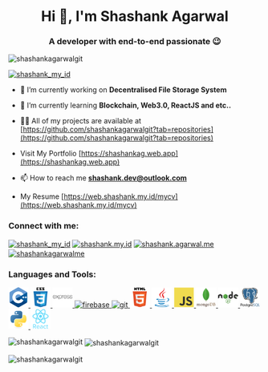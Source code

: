 <h1 align="center">Hi 👋, I'm Shashank Agarwal</h1>
<h3 align="center">A developer with end-to-end passionate 😉</h3>

<p align="left"> <img src="https://komarev.com/ghpvc/?username=shashankagarwalgit&label=Profile%20views&color=0e75b6&style=flat" alt="shashankagarwalgit" /> </p>

<p align="left"> <a href="https://twitter.com/shashank_my_id" target="blank"><img src="https://img.shields.io/twitter/follow/shashank_my_id?logo=twitter&style=for-the-badge" alt="shashank_my_id" /></a> </p>

- 🔭 I’m currently working on **Decentralised File Storage System**

- 🌱 I’m currently learning **Blockchain, Web3.0, ReactJS and etc..**

- 👨‍💻 All of my projects are available at [https://github.com/shashankagarwalgit?tab=repositories](https://github.com/shashankagarwalgit?tab=repositories)

- Visit My Portfolio [https://shashankag.web.app](https://shashankag.web.app)

- 📫 How to reach me **shashank.dev@outlook.com**

- My Resume [https://web.shashank.my.id/mycv](https://web.shashank.my.id/mycv)

<h3 align="left">Connect with me:</h3>
<p align="left">
<a href="https://twitter.com/shashank_my_id" target="blank"><img align="center" src="https://raw.githubusercontent.com/rahuldkjain/github-profile-readme-generator/master/src/images/icons/Social/twitter.svg" alt="shashank_my_id" height="30" width="40" /></a>
<a href="https://fb.com/shashank.my.id" target="blank"><img align="center" src="https://raw.githubusercontent.com/rahuldkjain/github-profile-readme-generator/master/src/images/icons/Social/facebook.svg" alt="shashank.my.id" height="30" width="40" /></a>
<a href="https://instagram.com/shashank.agarwal.me" target="blank"><img align="center" src="https://raw.githubusercontent.com/rahuldkjain/github-profile-readme-generator/master/src/images/icons/Social/instagram.svg" alt="shashank.agarwal.me" height="30" width="40" /></a>
<a href="https://linkedin.com/in/shashankagarwalme" target="blank"><img align="center" src="https://raw.githubusercontent.com/rahuldkjain/github-profile-readme-generator/master/src/images/icons/Social/linked-in-alt.svg" alt="shashankagarwalme" height="30" width="40" /></a>
</p>

<h3 align="left">Languages and Tools:</h3>
<p align="left"> <a href="https://www.w3schools.com/cpp/" target="_blank" rel="noreferrer"> <img src="https://raw.githubusercontent.com/devicons/devicon/master/icons/cplusplus/cplusplus-original.svg" alt="cplusplus" width="40" height="40"/> </a> <a href="https://www.w3schools.com/css/" target="_blank" rel="noreferrer"> <img src="https://raw.githubusercontent.com/devicons/devicon/master/icons/css3/css3-original-wordmark.svg" alt="css3" width="40" height="40"/> </a> <a href="https://expressjs.com" target="_blank" rel="noreferrer"> <img src="https://raw.githubusercontent.com/devicons/devicon/master/icons/express/express-original-wordmark.svg" alt="express" width="40" height="40"/> </a> <a href="https://firebase.google.com/" target="_blank" rel="noreferrer"> <img src="https://www.vectorlogo.zone/logos/firebase/firebase-icon.svg" alt="firebase" width="40" height="40"/> </a> <a href="https://git-scm.com/" target="_blank" rel="noreferrer"> <img src="https://www.vectorlogo.zone/logos/git-scm/git-scm-icon.svg" alt="git" width="40" height="40"/> </a> <a href="https://www.w3.org/html/" target="_blank" rel="noreferrer"> <img src="https://raw.githubusercontent.com/devicons/devicon/master/icons/html5/html5-original-wordmark.svg" alt="html5" width="40" height="40"/> </a> <a href="https://www.java.com" target="_blank" rel="noreferrer"> <img src="https://raw.githubusercontent.com/devicons/devicon/master/icons/java/java-original.svg" alt="java" width="40" height="40"/> </a> <a href="https://developer.mozilla.org/en-US/docs/Web/JavaScript" target="_blank" rel="noreferrer"> <img src="https://raw.githubusercontent.com/devicons/devicon/master/icons/javascript/javascript-original.svg" alt="javascript" width="40" height="40"/> </a> <a href="https://www.mongodb.com/" target="_blank" rel="noreferrer"> <img src="https://raw.githubusercontent.com/devicons/devicon/master/icons/mongodb/mongodb-original-wordmark.svg" alt="mongodb" width="40" height="40"/> </a> <a href="https://nodejs.org" target="_blank" rel="noreferrer"> <img src="https://raw.githubusercontent.com/devicons/devicon/master/icons/nodejs/nodejs-original-wordmark.svg" alt="nodejs" width="40" height="40"/> </a> <a href="https://www.postgresql.org" target="_blank" rel="noreferrer"> <img src="https://raw.githubusercontent.com/devicons/devicon/master/icons/postgresql/postgresql-original-wordmark.svg" alt="postgresql" width="40" height="40"/> </a> <a href="https://www.python.org" target="_blank" rel="noreferrer"> <img src="https://raw.githubusercontent.com/devicons/devicon/master/icons/python/python-original.svg" alt="python" width="40" height="40"/> </a> <a href="https://reactjs.org/" target="_blank" rel="noreferrer"> <img src="https://raw.githubusercontent.com/devicons/devicon/master/icons/react/react-original-wordmark.svg" alt="react" width="40" height="40"/> </a> </p>

<p><img align="left" src="https://github-readme-stats.vercel.app/api/top-langs?username=shashankagarwalgit&show_icons=true&locale=en&layout=compact" alt="shashankagarwalgit" /></p>

<p>&nbsp;<img align="center" src="https://github-readme-stats.vercel.app/api?username=shashankagarwalgit&show_icons=true&locale=en" alt="shashankagarwalgit" /></p>

<p><img align="center" src="https://github-readme-streak-stats.herokuapp.com/?user=shashankagarwalgit" alt="shashankagarwalgit"/></p>

